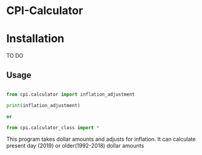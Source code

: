 # CPI-Calculator

# Installation

TO DO

## Usage
 ```py

 from cpi.calculator import inflation_adjustment

 print(inflation_adjustment)

 or 

 from cpi.calculator_class import *


 ```

This program takes dollar amounts and adjusts for inflation. 
It can calculate present day (2019) or older(1992-2018) dollar amounts